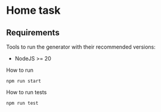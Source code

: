 # Home task

## Requirements

Tools to run the generator with their recommended versions:

- NodeJS \>= 20

How to run

    npm run start

How to run tests

    npm run test